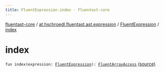 ```yaml
---
title: FluentExpression.index - fluentast-core
---
```


[fluentast-core](../../index.html) / [at.hschroedl.fluentast.ast.expression](../index.html) / [FluentExpression](index.html) / [index](.)

# index

`fun index(expression: `[`FluentExpression`](index.html)`): `[`FluentArrayAccess`](../-fluent-array-access/index.html) [(source)](https://github.com/hschroedl/FluentAST/tree/master/core/src/main/kotlin//at.hschroedl.fluentast/ast/expression/Expression.kt#L21)